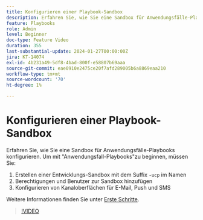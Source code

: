 ```yaml
---
title: Konfigurieren einer Playbook-Sandbox
description: Erfahren Sie, wie Sie eine Sandbox für Anwendungsfälle-Playbooks konfigurieren.
feature: Playbooks
role: Admin
level: Beginner
doc-type: Feature Video
duration: 355
last-substantial-update: 2024-01-27T00:00:00Z
jira: KT-14074
exl-id: 4b231a49-5df8-4bad-800f-e58807b69aaa
source-git-commit: eae0910e2475ce20f7afd289005b6a8869eaa210
workflow-type: tm+mt
source-wordcount: '70'
ht-degree: 1%

---
```


# Konfigurieren einer Playbook-Sandbox

Erfahren Sie, wie Sie eine Sandbox für Anwendungsfälle-Playbooks konfigurieren. Um mit &quot;Anwendungsfall-Playbooks&quot;zu beginnen, müssen Sie:

1. Erstellen einer Entwicklungs-Sandbox mit dem Suffix `-ucp` im Namen
1. Berechtigungen und Benutzer zur Sandbox hinzufügen
1. Konfigurieren von Kanaloberflächen für E-Mail, Push und SMS

Weitere Informationen finden Sie unter [Erste Schritte](https://experienceleague.adobe.com/docs/experience-platform/use-case-playbooks/playbooks/get-started.html?lang=de).

>[!VIDEO](https://video.tv.adobe.com/v/3426987/?learn=on)
